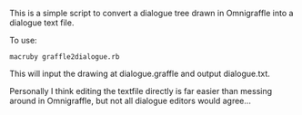 This is a simple script to convert a dialogue tree drawn in Omnigraffle into a dialogue text file. 

To use:

    macruby graffle2dialogue.rb

This will input the drawing at dialogue.graffle and output dialogue.txt.

Personally I think editing the textfile directly is far easier than messing around in Omnigraffle, but not all dialogue editors would agree...